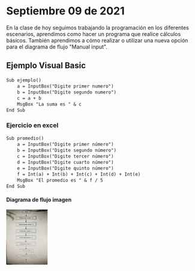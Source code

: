 # Septiembre 09 de 2021

En la clase de hoy seguimos trabajando la programación en los diferentes escenarios, aprendimos como hacer un programa que realice cálculos básicos. También aprendimos a cómo realizar o utilizar una nueva opción para el diagrama de flujo  "Manual input".

## Ejemplo Visual Basic

```
Sub ejemplo()
    a = InputBox("Digite primer numero")
    b = InputBox("Digite segundo numero")
    c = a + b
    MsgBox "La suma es " & c
End Sub
```

### Ejercicio en excel

```
Sub promedio()
    a = InputBox("Digite primer número")
    b = InputBox("Digite segundo número")
    c = InputBox("Digite tercer número")
    d = InputBox("Digite cuarto número")
    e = InputBox("Digite quinto número")
    f = Int(a) + Int(b) + Int(c) + Int(d) + Int(e)
    MsgBox "El promedio es " & f / 5
End Sub
```

#### Diagrama de flujo imagen

<img src="img/diagrama de flujo promedio.jpg" width="110">